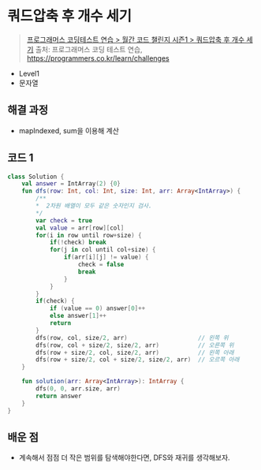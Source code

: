 # 쿼드압축 후 개수 세기

> [프로그래머스 코딩테스트 연습 > 월간 코드 챌린지 시즌1 > 쿼드압축 후 개수 세기](https://programmers.co.kr/learn/courses/30/lessons/68936)
> 출처: 프로그래머스 코딩 테스트 연습, https://programmers.co.kr/learn/challenges

- Level1
- 문자열

## 해결 과정

- mapIndexed, sum을 이용해 계산

## 코드 1

```kotlin
class Solution {
    val answer = IntArray(2) {0}
    fun dfs(row: Int, col: Int, size: Int, arr: Array<IntArray>) {
        /**
        *  2차원 배열이 모두 같은 숫자인지 검사.
        */
        var check = true
        val value = arr[row][col]
        for(i in row until row+size) {
            if(!check) break
            for(j in col until col+size) {
                if(arr[i][j] != value) {
                    check = false
                    break
                }
            }
        }
        if(check) {
            if (value == 0) answer[0]++
            else answer[1]++
            return
        }
        dfs(row, col, size/2, arr)                    // 왼쪽 위
        dfs(row, col + size/2, size/2, arr)           // 오른쪽 위
        dfs(row + size/2, col, size/2, arr)           // 왼쪽 아래
        dfs(row + size/2, col + size/2, size/2, arr)  // 오르쪽 아래
    }

    fun solution(arr: Array<IntArray>): IntArray {
        dfs(0, 0, arr.size, arr)
        return answer
    }
}
```

## 배운 점

- 계속해서 점점 더 작은 범위를 탐색해야한다면, DFS와 재귀를 생각해보자.

